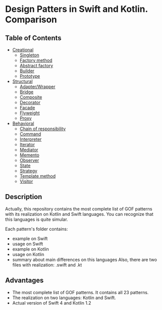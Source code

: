 # Design Patters in Swift and Kotlin. Comparison

## Table of Contents

* [Creational](#creational)
	* [Singleton](Creational/Singleton/README.md)
	* [Factory method](Creational/FactoryMethod/README.md)
	* [Abstract factory](Creational/AbstractFactory/README.md)
	* [Builder](Creational/Builder/README.md)
	* [Prototype](Creational/Prototype/README.md)
* [Structural](#structural)
	* [Adapter/Wrapper](Structural/Adapter-Wrapper/README.md)
	* [Bridge](Structural/Bridge/README.md)
	* [Composite](Structural/Composite/README.md)
	* [Decorator](Structural/Decorator/README.md)
	* [Facade](Structural/Facade/README.md)
	* [Flyweight](Structural/Flyweight/README.md)
	* [Proxy](Structural/Proxy/README.md)
* [Behavioral](#behavioral)
	* [Chain of responsibility](Behavioral/Chain-of-responsibility/README.md)
	* [Command](Behavioral/Command/README.md)
	* [Interpreter](Behavioral/Interpreter/README.md)
	* [Iterator](Behavioral/Iterator/README.md)
	* [Mediator](Behavioral/Mediator/README.md)
	* [Memento](Behavioral/Memento/README.md)
	* [Observer](Behavioral/Observer/README.md)
	* [State](Behavioral/State/README.md)
	* [Strategy](Behavioral/StrategyREADME.md)
	* [Template method](Behavioral/Template-method/README.md)
	* [Visitor](Behavioral/Visitor/README.md)

## Description

Actually, this repository contains the most complete list of GOF patterns with its realization on Kotlin and Swift languages. You can recognize that this languages is quite simular.

Each pattern's folder contains:
- example on Swift
- usage on Swift
- example on Kotlin
- usage on Kotlin
- summary about main differences on this languages
Also, there are two files with realization: .swift and .kt

## Advantages

- The most complete list of GOF patterns. It contains all 23 patterns.
- The realization on two languages: Kotlin and Swift.
- Actual version of Swift 4 and Kotlin 1.2
